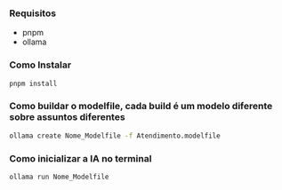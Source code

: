 ### Requisitos
- pnpm
- ollama


### Como Instalar

```bash
pnpm install
```

### Como buildar o modelfile, cada build é um modelo diferente sobre assuntos diferentes
```bash
ollama create Nome_Modelfile -f Atendimento.modelfile
```

### Como inicializar a IA no terminal

```bash
ollama run Nome_Modelfile
```